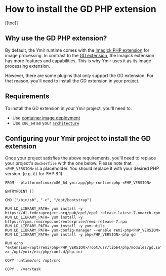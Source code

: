 # How to install the GD PHP extension

[[toc]]

## Why use the GD PHP extension?

By default, the Ymir runtime comes with the [Imagick PHP extension][1] for image processing. In contrast to the [GD extension][2], the Imagick extension has more features and capabilities. This is why Ymir uses it as its image processing extension.

However, there are some plugins that only support the GD extension. For that reason, you'll need to install the GD extension in your project.

## Requirements

To install the GD extension in your Ymir project, you'll need to:

 * Use [container image deployment][3]
 * Use `x86_64` as your [`architecture`][4]

## Configuring your Ymir project to install the GD extension

Once your project satisfies the above requirements, you'll need to replace your project's `Dockerfile` with the one below. Please note that `<PHP_VERSION>` is a placeholder. You should replace it with your desired PHP version. (e.g. `81` for PHP 8.1)

```docker
FROM --platform=linux/x86_64 ymirapp/php-runtime:php-<PHP_VERSION>

ENTRYPOINT []

CMD ["/bin/sh", "-c", "/opt/bootstrap"]

RUN LD_LIBRARY_PATH= yum install -y https://dl.fedoraproject.org/pub/epel/epel-release-latest-7.noarch.rpm
RUN LD_LIBRARY_PATH= yum install -y https://rpms.remirepo.net/enterprise/remi-release-7.rpm
RUN LD_LIBRARY_PATH= yum install -y yum-utils
RUN LD_LIBRARY_PATH= yum-config-manager --enable remi-php<PHP_VERSION>
RUN LD_LIBRARY_PATH= yum install -y php<PHP_VERSION>-php-gd

RUN echo "extension=/opt/remi/php<PHP_VERSION>/root/usr/lib64/php/modules/gd.so" >> /opt/ymir/etc/php/conf.d/php.ini

COPY runtime/src /opt/src

COPY . /var/task
```

[1]: https://www.php.net/manual/en/book.imagick.php
[2]: https://www.php.net/manual/en/book.image.php
[3]: ./container-image-deployment.md
[4]: ../reference/configuration.md#architecture